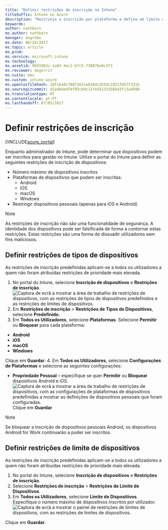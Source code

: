 ```yaml
---
title: "Definir restrições de inscrição no Intune"
titleSuffix: Intune on Azure
description: "Restrinja a inscrição por plataforma e defina um limite de inscrição de dispositivos no Intune. \""
keywords: 
author: nathbarn
ms.author: nathbarn
manager: angrobe
ms.date: 06/28/2017
ms.topic: article
ms.prod: 
ms.service: microsoft-intune
ms.technology: 
ms.assetid: 9691982c-1a03-4ac1-b7c5-73087be8c5f2
ms.reviewer: dagerrit
ms.suite: ems
ms.custom: intune-azure
ms.openlocfilehash: 2dfcba8c788f262ce816dcd23dc2921fd57f331b
ms.sourcegitcommit: d1ad84edf4f03cb4c11fe55131556b43fc3a4500
ms.translationtype: HT
ms.contentlocale: pt-PT
ms.lasthandoff: 07/05/2017
---
```

# <a name="set-enrollment-restrictions"></a>Definir restrições de inscrição

[!INCLUDE[azure_portal](./includes/azure_portal.md)]

Enquanto administrador do Intune, pode determinar que dispositivos podem ser inscritos para gestão no Intune. Utilize o portal do Intune para definir as seguintes restrições de inscrição de dispositivos:

- Número máximo de dispositivos inscritos
- Plataformas de dispositivos que podem ser inscritas:
  - Android
  - iOS
  - macOS
  - Windows
- Restringir dispositivos pessoais (apenas para iOS e Android)

>[!NOTE]
>As restrições de inscrição não são uma funcionalidade de segurança. A identidade dos dispositivos pode ser falsificada de forma a contornar estas restrições. Estas restrições são uma forma de dissuadir utilizadores sem fins maliciosos.

## <a name="set-device-type-restrictions"></a>Definir restrições de tipos de dispositivos
As restrições de inscrição predefinidas aplicam-se a todos os utilizadores a quem não foram atribuídas restrições de prioridade mais elevada.  
1. No portal do Intune, selecione **Inscrição de dispositivos** e **Restrições de inscrição**.
![Captura de ecrã a mostrar a área de trabalho de restrições de dispositivos, com as restrições de tipos de dispositivos predefinidos e as restrições de limites de dispositivos.](media/device-restrictions-set-default.png)
2. Em **Restrições de inscrição** > **Restrições de Tipos de Dispositivos**, selecione **Predefinido**.
3. Em **Todos os Utilizadores**, selecione **Plataformas**. Selecione **Permitir** ou **Bloquear** para cada plataforma:
  - **Android**
  - **iOS**
  - **macOS**
  - **Windows**

  Clique em **Guardar**.
4. Em **Todos os Utilizadores**, selecione **Configurações de Plataformas** e selecione as seguintes configurações:
  - **Propriedade Pessoal** – especifique se quer **Permitir** ou **Bloquear** dispositivos Android e iOS.
  ![Captura de ecrã a mostrar a área de trabalho de restrições de dispositivos, com as configurações de plataformas de dispositivos predefinidas a mostrar as definições de dispositivos pessoais que foram configuradas.](media/device-restrictions-platform-configurations.png)
  Clique em **Guardar**.

>[!NOTE]
>Se bloquear a inscrição de dispositivos pessoais Android, os dispositivos Android for Work continuarão a poder ser inscritos.

## <a name="set-device-limit-restrictions"></a>Definir restrições de limite de dispositivos
As restrições de inscrição predefinidas aplicam-se a todos os utilizadores a quem não foram atribuídas restrições de prioridade mais elevada.  
1. No portal do Intune, selecione **Inscrição de dispositivos** e **Restrições de inscrição**.
2. Selecione **Restrições de inscrição** > **Restrições de Limite de Dispositivos**.
3. Em **Todos os Utilizadores**, selecione **Limite de Dispositivos**. Especifique o número máximo de dispositivos inscritos por utilizador.  
![Captura de ecrã a mostrar o painel de restrições de limites de dispositivos, com as restrições de limites de dispositivos.](./media/device-restrictions-limit.png)

  Clique em **Guardar**.
